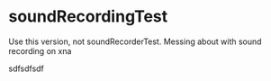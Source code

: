 soundRecordingTest
==================

Use this version, not soundRecorderTest. Messing about with sound recording on xna

sdfsdfsdf
